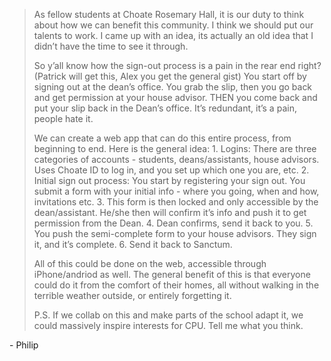 
> As fellow students at Choate Rosemary Hall, it is our duty to think about how we can benefit this community. I think we should put our talents to work.
> I came up with an idea, its actually an old idea that I didn’t have the time to see it through.
>
> So y’all know how the sign-out process is a pain in the rear end right? (Patrick will get this, Alex you get the general gist)
> You start off by signing out at the dean’s office. You grab the slip, then you go back and get permission at your house advisor. THEN you come back and put your slip back in the Dean’s office. It’s redundant, it’s a pain, people hate it.
>
> We can create a web app that can do this entire process, from beginning to end.
> Here is the general idea:
>         1. Logins: There are three categories of accounts - students, deans/assistants, house advisors. Uses Choate ID to log in, and you set up which one you are, etc.
>         2. Initial sign out process: You start by registering your sign out. You submit a form with your initial info - where you going, when and how, invitations etc.
>         3. This form is then locked and only accessible by the dean/assistant. He/she then will confirm it’s info and push it to get permission from the Dean.
>         4. Dean confirms, send it back to you.
>         5. You push the semi-complete form to your house advisors. They sign it, and it’s complete.
>         6. Send it back to Sanctum.
>
> All of this could be done on the web, accessible through iPhone/andriod as well. The general benefit of this is that everyone could do it from the comfort of their homes, all without walking in the terrible weather outside, or entirely forgetting it.
>
> P.S. If we collab on this and make parts of the school adapt it, we could massively inspire interests for CPU.
> Tell me what you think.

\- Philip
